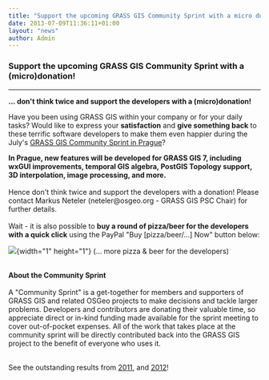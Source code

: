 ```yaml
---
title: "Support the upcoming GRASS GIS Community Sprint with a micro donation"
date: 2013-07-09T11:36:11+01:00
layout: "news"
author: Admin
---
```


### Support the upcoming GRASS GIS Community Sprint with a (micro)donation!

------------------------------------------------------------------------

**\... don\'t think twice and support the developers with a
(micro)donation!**

Have you been using GRASS GIS within your company or for your daily
tasks? Would like to express your **satisfaction** and **give something
back** to these terrific software developers to make them even happier
during the July's [GRASS GIS Community Sprint in
Prague](https://grasswiki.osgeo.org/wiki/GRASS_Community_Sprint_Prague_2013)?

**In Prague, new features will be developed for GRASS GIS 7, including
wxGUI improvements, temporal GIS algebra, PostGIS Topology support, 3D
interpolation, image processing, and more.**\
\
Hence don\'t think twice and support the developers with a donation!
Please contact Markus Neteler (neteler\@osgeo.org - GRASS GIS PSC Chair)
for further details.\
\
Wait - it is also possible to **buy a round of pizza/beer for the
developers with a quick click** using the PayPal \"Buy
\[pizza/beer/\...\] Now\" button below:

![](./56d45f8a17f5078a20af9962c992ca4678450765.gif){width="1"
height="1"} (\... more pizza & beer for the developers)

\
**About the Community Sprint**\
\
A \"Community Sprint\" is a get-together for members and supporters of
GRASS GIS and related OSGeo projects to make decisions and tackle larger
problems. Developers and contributors are donating their valuable time,
so appreciate direct or in-kind funding made available for the sprint
meeting to cover out-of-pocket expenses. All of the work that takes
place at the community sprint will be directly contributed back into the
GRASS GIS project to the benefit of everyone who uses it.

\
See the outstanding results from
[2011](https://grasswiki.osgeo.org/wiki/Talk:GRASS_Community_Sprint_Prague_2011),
and
[2012](https://grasswiki.osgeo.org/wiki/Talk:GRASS_Community_Sprint_Prague_2012)!

